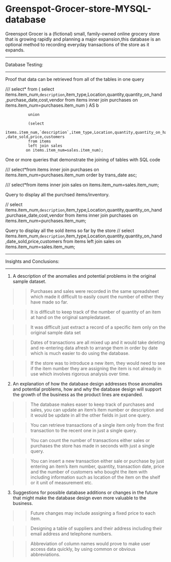 # Greenspot-Grocer-store-MYSQL-database
Greenspot Grocer is a (fictional) small, family-owned online grocery store that is growing rapidly and planning a major expansion,this database is an optional method to recording everyday transactions of the store as it expands.


_______________________________
Database Testing:
_______________________________
Proof that data can be retrieved from all of the tables in one query

   ///        select* from
              ( select items.item_num,`description`,item_type,Location,quantity,quantity_on_hand ,purchase_date,cost,vendor
              from  items inner join purchases 
              on items.item_num=purchases.item_num  ) AS b 

              union
	      
              (select 
              items.item_num,`description`,item_type,Location,quantity,quantity_on_hand ,date_sold,price,customers 
              from items
              left join sales
             on items.item_num=sales.item_num);



One or more queries that demonstrate the joining of tables with SQL code



///   select*from items inner join purchases
      on items.item_num=purchases.item_num order by trans_date asc;
	
///   select*from items inner join sales
       on items.item_num=sales.item_num;



Query to display all the purchsed items/inventory.



// select
   items.item_num,`description`,item_type,Location,quantity,quantity_on_hand ,purchase_date,cost,vendor
   from items inner join purchases
   on items.item_num=purchases.item_num;
   

Query to display all the sold items so far by the store
//   select 
     items.item_num,`description`,item_type,Location,quantity,quantity_on_hand ,date_sold,price,customers 
     from items
     left join sales
     on items.item_num=sales.item_num;






__________________________
Insights and Conclusions:
____________________________
1.	A description of the anomalies and potential problems in the original sample dataset.
>>Purchases and sales were recorded in the same spreadsheet which made it difficult to easily count the number of either they have made so far.

>>It is difficult to keep track of the number of quantity of an item at hand on the original sampledataset.

>>It was difficult just extract a record of a specific item only on the original sample data set

>>Dates of transactions are all mixed up and it would take deleting and re-entering data afresh to arrange them in order by date which is much easier to do using the database.

>>If the store was to introduce a new item, they would need to see if the item number they are assigning the item is not already in use which involves rigorous analysis over time.
2.	An explanation of how the database design addresses those anomalies and potential problems, how and why the database design will support the growth of the business as the product lines are expanded.
>>The database makes easer to keep track of purchases and sales, you can update an item’s item number or description and it would be update in all the other fields in just one query.

>>You can retrieve transactions of a single item only from the first transaction to the recent one in just a single query.

>>You can count the number of transactions either sales or purchases the store has made in seconds with just a single query.

>>You can insert a new transaction either sale or purchase by just entering an item’s item number, quantity, transaction date, price and the number of customers who bought the item with including information such as location of the item on the shelf or it unit of measurement etc.


3.	Suggestions for possible database additions or changes in the future that might make the database design even more valuable to the business.
>>Future changes may include assigning a fixed price to each item.

>>Designing a table of suppliers and their address including their email address and telephone numbers.

>>Abbreviation of column names would prove to make user access data quickly, by using common or obvious abbreviations.






